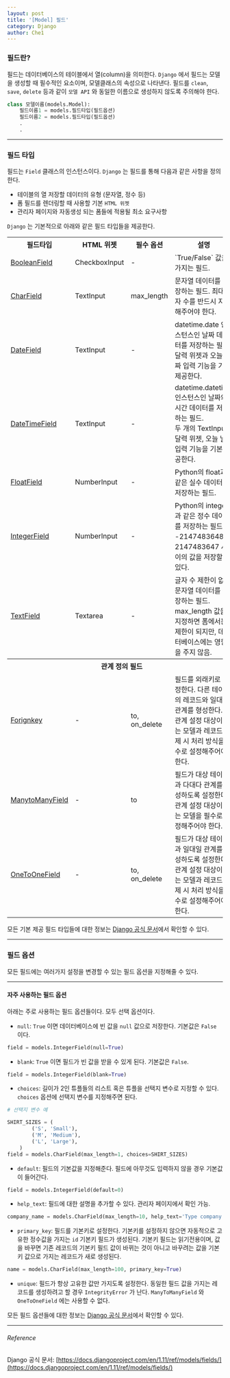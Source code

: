```yaml
---
layout: post
title: '[Model] 필드'
category: Django
author: Che1
---
```


### 필드란?

필드는 데이터베이스의 테이블에서 열(column)을 의미한다. `Django` 에서 필드는 모델을 생성할 때 필수적인 요소이며, 모델클래스의 속성으로 나타낸다. 필드를 `clean`, `save`, `delete` 등과 같이 `모델 API` 와 동일한 이름으로 생성하지 않도록 주의해야 한다.

```py
class 모델이름(models.Model):
    필드이름1 = models.필드타입(필드옵션)
    필드이름2 = models.필드타입(필드옵션)
    .
    .
```

- - -

### 필드 타입

필드는 `Field` 클래스의 인스턴스이다. `Django` 는 필드를 통해 다음과 같은 사항을 정의한다.

- 테이블의 열 저장할 데이터의 유형 (문자열, 정수 등)
- 폼 필드를 렌더링할 때 사용할 기본 `HTML 위젯`
- 관리자 페이지와 자동생성 되는 폼들에 적용될 최소 요구사항

`Django` 는 기본적으로 아래와 같은 필드 타입들을 제공한다.


<table class="table table-striped table-bordered">
    <tr>
        <th>필드타입</th>
        <th>HTML 위젯</th>
        <th>필수 옵션</th>
        <th>설명</th>
    </tr>
    <tr>
        <td>
            <a href="https://docs.djangoproject.com/en/1.11/ref/models/fields/#booleanfield">
                BooleanField
            </a>
        </td>
        <td>CheckboxInput</td>
        <td> - </td>
        <td>`True/False` 값을 가지는 필드.</td>
    </tr>
    <tr>
        <td>
            <a href="https://docs.djangoproject.com/en/1.11/ref/models/fields/#charfield">
                CharField
            </a>
        </td>
        <td>TextInput</td>
        <td>max_length</td>
        <td>문자열 데이터를 저장하는 필드. 최대 글자 수를 반드시 지정해주어야 한다.</td>
    </tr>
    <tr>
        <td>
            <a href="https://docs.djangoproject.com/en/1.11/ref/models/fields/#datefield">
                DateField
            </a>
        </td>
        <td>TextInput</td>
        <td> - </td>
        <td>datetime.date 인스턴스인 날짜 데이터를 저장하는 필드. <br>달력 위젯과 오늘 날짜 입력 기능을 기본제공한다.</td>
    </tr>
    <tr>
        <td>
             <a href="https://docs.djangoproject.com/en/1.11/ref/models/fields/#datetimefield">
                DateTimeField
            </a>
        </td>
        <td>TextInput</td>
        <td> - </td>
        <td>datetime.datetime 인스턴스인 날짜와 시간 데이터를 저장하는 필드. <br>두 개의 TextInput, 달력 위젯, 오늘 날짜 입력 기능을 기본제공한다.</td>
    </tr>
    <tr>
        <td>
            <a href="https://docs.djangoproject.com/en/1.11/ref/models/fields/#floatfield">
                FloatField
            </a>
        </td>
        <td>NumberInput</td>
        <td> - </td>
        <td>Python의 float과 같은 실수 데이터를 저장하는 필드.</td>
    </tr>
    <tr>
        <td>
            <a href="https://docs.djangoproject.com/en/1.11/ref/models/fields/#integerfield">
                IntegerField
            </a>
        </td>
        <td>NumberInput</td>
        <td> - </td>
        <td>Python의 integer과 같은 정수 데이터를 저장하는 필드. <br>-2147483648과 2147483647 사이의 값을 저장할 수 있다.</td>
    </tr>
    <tr>
        <td>
            <a href="https://docs.djangoproject.com/en/1.11/ref/models/fields/#textfield">
                TextField
            </a>
        </td>
        <td>Textarea</td>
        <td> - </td>
        <td>글자 수 제한이 없는 문자열 데이터를 저장하는 필드. <br>max_length 값을 지정하면 폼에서는 제한이 되지만, 데이터베이스에는 영향을 주지 않음.</td>
    </tr>
    <tr>
        <th colspan="4">관계 정의 필드</th>
    </tr>
    <tr>
        <td>
            <a href="https://docs.djangoproject.com/en/1.11/ref/models/fields/#foreignkey">
                Forignkey
            </a>
        </td>
        <td> - </td>
        <td>to, on_delete</td>
        <td>필드를 외래키로 설정한다. 다른 테이블의 레코드와 일대다 관계를 형성한다. <br>관계 설정 대상이 되는 모델과 레코드 삭제 시 처리 방식을 필수로 설정해주어야 한다.</td>
    </tr>
    <tr>
        <td>
            <a href="https://docs.djangoproject.com/en/1.11/ref/models/fields/#manytomanyfield">
                ManytoManyField
            </a>
        </td>
        <td> - </td>
        <td>to</td>
        <td>필드가 대상 테이블과 다대다 관계를 형성하도록 설정한다.<br>관계 설정 대상이 되는 모델을 필수로 설정해주어야 한다.</td>
    </tr>
    <tr>
        <td>
            <a href="https://docs.djangoproject.com/en/1.11/ref/models/fields/#onetoonefield">
                OneToOneField
            </a>
        </td>
        <td> - </td>
        <td>to, on_delete</td>
        <td>필드가 대상 테이블과 일대일 관계를 형성하도록 설정한다.<br>관계 설정 대상이 되는 모델과 레코드 삭제 시 처리 방식을 필수로 설정해주어야 한다.</td>
    </tr>
</table>

모든 기본 제공 필드 타입들에 대한 정보는 [Django 공식 문서](https://docs.djangoproject.com/en/1.11/ref/models/fields/)에서 확인할 수 있다.

- - -
### 필드 옵션

모든 필드에는 여러가지 설정을 변경할 수 있는 필드 옵션을 지정해줄 수 있다.
- - -

#### 자주 사용하는 필드 옵션

아래는 주로 사용하는 필드 옵션들이다. 모두 선택 옵션이다.

- `null`: `True` 이면 데이터베이스에 빈 값을 `null` 값으로 저장한다. 기본값은 `False` 이다.

```py
field = models.IntegerField(null=True)
```

- `blank`: `True` 이면 필드가 빈 값을 받을 수 있게 된다. 기본값은 `False`.

```py
field = models.IntegerField(blank=True)
```

- `choices`: 길이가 2인 튜플들의 리스트 혹은 튜플을 선택지 변수로 지정할 수 있다. `choices` 옵션에 선택지 변수를 지정해주면 된다.

```py
# 선택지 변수 예

SHIRT_SIZES = (
        ('S', 'Small'),
        ('M', 'Medium'),
        ('L', 'Large'),
    )
field = models.CharField(max_length=1, choices=SHIRT_SIZES)
```

- `default`: 필드의 기본값을 지정해준다. 필드에 아무것도 입력하지 않을 경우 기본값이 들어간다.

```py
field = models.IntegerField(default=0)
```

- `help_text`: 필드에 대한 설명을 추가할 수 있다. 관리자 페이지에서 확인 가능.

```py
company_name = models.CharField(max_length=10, help_text='Type company name here')
```

- `primary_key`: 필드를 기본키로 설정한다. 기본키를 설정하지 않으면 자동적으로 고유한 정수값을 가지는 `id` 기본키 필드가 생성된다. 기본키 필드는 읽기전용이며, 값을 바꾸면 기존 레코드의 기본키 필드 값이 바뀌는 것이 아니고 바꾸려는 값을 기본키 값으로 가지는 레코드가 새로 생성된다.  

```py
name = models.CharField(max_length=100, primary_key=True)
```

- `unique`: 필드가 항상 고유한 값만 가지도록 설정한다. 동일한 필드 값을 가지는 레코드를 생성하려고 할 경우 `IntegrityError` 가 난다. `ManyToManyField` 와 `OneToOneField` 에는 사용할 수 없다.

모든 필드 옵션들에 대한 정보는 [Django 공식 문서](https://docs.djangoproject.com/en/1.11/ref/models/fields/#module-django.db.models.fields)에서 확인할 수 있다.

- - -

###### Reference

Django 공식 문서: [https://docs.djangoproject.com/en/1.11/ref/models/fields/](https://docs.djangoproject.com/en/1.11/ref/models/fields/)